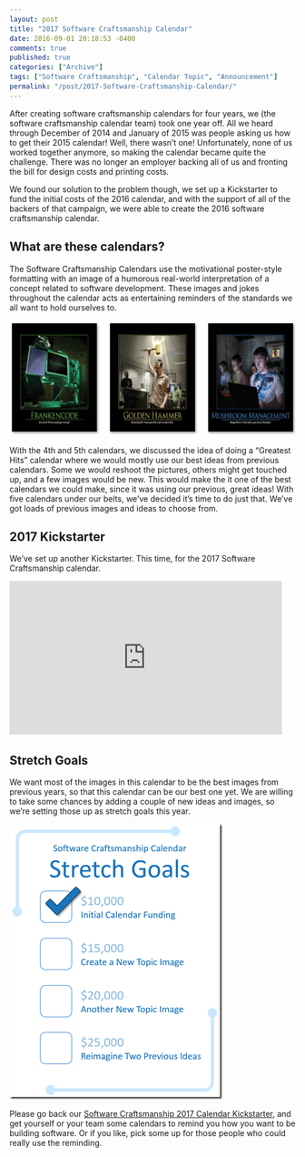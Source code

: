 ```yaml
---
layout: post
title: "2017 Software Craftsmanship Calendar"
date: 2016-09-01 20:18:53 -0400
comments: true
published: true
categories: ["Archive"]
tags: ["Software Craftsmanship", "Calendar Topic", "Announcement"]
permalink: "/post/2017-Software-Craftsmanship-Calendar/"
---
```


<p>After creating software craftsmanship calendars for four years, we (the software craftsmanship calendar team) took one year off. All we heard through December of 2014 and January of 2015 was people asking us how to get their 2015 calendar! Well, there wasn’t one! Unfortunately, none of us worked together anymore, so making the calendar became quite the challenge. There was no longer an employer backing all of us and fronting the bill for design costs and printing costs.</p> 
<!-- more -->

<p>We found our solution to the problem though, we set up a Kickstarter to fund the initial costs of the 2016 calendar, and with the support of all of the backers of that campaign, we were able to create the 2016 software craftsmanship calendar.</p> <h2>What are these calendars?</h2> <p>The Software Craftsmanship Calendars use the motivational poster-style formatting with an image of a humorous real-world interpretation of a concept related to software development. These images and jokes throughout the calendar acts as entertaining reminders of the standards we all want to hold ourselves to. </p> <p><a href="http://kck.st/2btw79f"><img title="Software Craftsmanship Motivational Images" style="border-top: 0px; border-right: 0px; background-image: none; border-bottom: 0px; padding-top: 0px; padding-left: 0px; border-left: 0px; display: inline; padding-right: 0px" border="0" alt="Software Craftsmanship Motivational Images" src="/images/files/55786b9cd8db8c4d7651de38529804a5_original.png" width="640" height="203"></a></p> <p>With the 4th and 5th calendars, we discussed the idea of doing a “Greatest Hits” calendar where we would mostly use our best ideas from previous calendars. Some we would reshoot the pictures, others might get touched up, and a few images would be new. This would make the it one of the best calendars we could make, since it was using our previous, great ideas! With five calendars under our belts, we’ve decided it’s time to do just that. We’ve got loads of previous images and ideas to choose from.</p> <h2>2017 Kickstarter</h2> <p>We’ve set up another Kickstarter. This time, for the 2017 Software Craftsmanship calendar.</p><iframe height="270" src="https://www.kickstarter.com/projects/988315286/software-craftsmanship-2017-calendar/widget/video.html" frameborder="0" width="480" scrolling="no"> </iframe> <h2>Stretch Goals</h2> <p>We want most of the images in this calendar to be the best images from previous years, so that this calendar can be our best one yet. We are willing to take some chances by adding a couple of new ideas and images, so we’re setting those up as stretch goals this year.</p> <p><a href="http://kck.st/2btw79f"><img title="Stretch Goals" style="border-top: 0px; border-right: 0px; background-image: none; border-bottom: 0px; padding-top: 0px; padding-left: 0px; border-left: 0px; display: inline; padding-right: 0px" border="0" alt="Stretch Goals" src="/images/files/Stretch_Goals.png" width="375" height="484"></a></p> <p>Please go back our <a href="http://kck.st/2btw79f" target="_blank">Software Craftsmanship 2017 Calendar Kickstarter</a>, and get yourself or your team some calendars to remind you how you want to be building software. Or if you like, pick some up for those people who could really use the reminding.</p>

